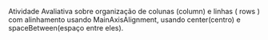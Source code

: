 Atividade Avaliativa sobre organização de colunas (column) e linhas ( rows ) com alinhamento usando MainAxisAlignment, usando center(centro) e spaceBetween(espaço entre eles).